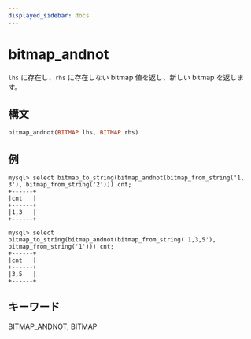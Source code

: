 ```yaml
---
displayed_sidebar: docs
---
```


# bitmap_andnot

`lhs` に存在し、`rhs` に存在しない bitmap 値を返し、新しい bitmap を返します。

## 構文

```Haskell
bitmap_andnot(BITMAP lhs, BITMAP rhs)
```

## 例

```plain text
mysql> select bitmap_to_string(bitmap_andnot(bitmap_from_string('1, 3'), bitmap_from_string('2'))) cnt;
+------+
|cnt   |
+------+
|1,3   |
+------+

mysql> select bitmap_to_string(bitmap_andnot(bitmap_from_string('1,3,5'), bitmap_from_string('1'))) cnt;
+------+
|cnt   |
+------+
|3,5   |
+------+
```

## キーワード

BITMAP_ANDNOT, BITMAP